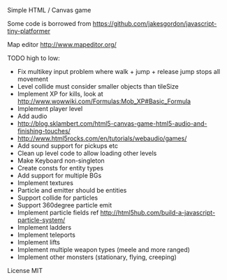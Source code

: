 Simple HTML / Canvas game

Some code is borrowed from https://github.com/jakesgordon/javascript-tiny-platformer

Map editor http://www.mapeditor.org/


TODO high to low:
- Fix multikey input problem where walk + jump + release jump stops all movement
- Level collide must consider smaller objects than tileSize
- Implement XP for kills, look at http://www.wowwiki.com/Formulas:Mob_XP#Basic_Formula
- Implement player level
- Add audio 
 - http://blog.sklambert.com/html5-canvas-game-html5-audio-and-finishing-touches/
 - http://www.html5rocks.com/en/tutorials/webaudio/games/
- Add sound support for pickups etc
- Clean up level code to allow loading other levels
- Make Keyboard non-singleton
- Create consts for entity types
- Add support for multiple BGs
- Implement textures
- Particle and emitter should be entities
- Support collide for particles
- Support 360degree particle emit
- Implement particle fields ref http://html5hub.com/build-a-javascript-particle-system/
- Implement ladders
- Implement teleports
- Implement lifts
- Implement multiple weapon types (meele and more ranged)
- Implement other monsters (stationary, flying, creeping)

License MIT
